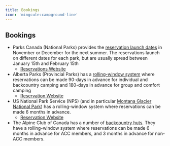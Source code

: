 ```yaml
---
title: Bookings
icon: 'mingcute:campground-line'
---
```


## Bookings

- Parks Canada (National Parks) provides the [reservation launch dates](https://parks.canada.ca/voyage-travel/reserve) in November or December for the next summer. The reservations launch on different dates for each park, but are usually spread between January 15th and February 15th
  - [Reservations Website](https://reservation.pc.gc.ca/)
- Alberta Parks (Provincial Parks) has a [rolling-window system](https://albertaparks.ca/albertaparksca/visit-our-parks/camping-in-alberta-parks/online-reservations/) where reservations can be made 90-days in advance for individual and backcountry camping and 180-days in advance for group and comfort camping
  - [Reservation Website](https://albertaparks.ca/reserve/)
- US National Park Service (NPS) (and in particular [Montana Glacier National Park](https://www.nps.gov/glac/planyourvisit/reservation-campgrounds.htm)) has a rolling-window system where reservations can be made 6 months in advance.
  - [Reservation Website](https://www.recreation.gov/)
- The Alpine Club of Canada has a number of [backcountry huts](https://alpineclubofcanada.ca/huts/). They have a rolling-window system where reservations can be made 6 months in advance for ACC members, and 3 months in advance for non-ACC members.